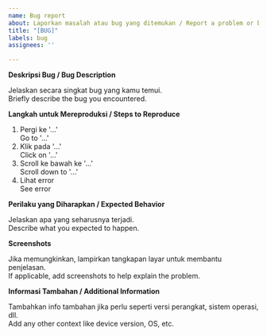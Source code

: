 ```yaml
---
name: Bug report
about: Laporkan masalah atau bug yang ditemukan / Report a problem or bug found
title: "[BUG]"
labels: bug
assignees: ''

---
```


**Deskripsi Bug / Bug Description**

Jelaskan secara singkat bug yang kamu temui.  
Briefly describe the bug you encountered.

**Langkah untuk Mereproduksi / Steps to Reproduce**

1. Pergi ke '...'  
   Go to '...'  
2. Klik pada '...'  
   Click on '...'  
3. Scroll ke bawah ke '...'  
   Scroll down to '...'  
4. Lihat error  
   See error

**Perilaku yang Diharapkan / Expected Behavior**

Jelaskan apa yang seharusnya terjadi.  
Describe what you expected to happen.

**Screenshots**

Jika memungkinkan, lampirkan tangkapan layar untuk membantu penjelasan.  
If applicable, add screenshots to help explain the problem.

**Informasi Tambahan / Additional Information**

Tambahkan info tambahan jika perlu seperti versi perangkat, sistem operasi, dll.  
Add any other context like device version, OS, etc.
